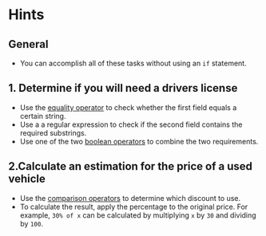 # Hints

## General

- You can accomplish all of these tasks without using an `if` statement.

## 1. Determine if you will need a drivers license

- Use the [equality operator][cmp] to check whether the first field equals a certain string.
- Use a a regular expression to check if the second field contains the required substrings.
- Use one of the two [boolean operators] to combine the two requirements.

## 2.Calculate an estimation for the price of a used vehicle

- Use the [comparison operators][cmp] to determine which discount to use.
- To calculate the result, apply the percentage to the original price.
  For example, `30% of x` can be calculated by multiplying `x` by `30` and dividing by `100`.

[cmp]: https://www.gnu.org/software/gawk/manual/html_node/Comparison-Operators.html
[boolean operators]: https://www.gnu.org/software/gawk/manual/html_node/Boolean-Ops.html
